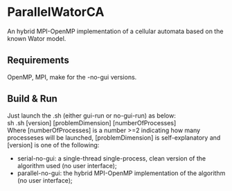 # ParallelWatorCA
An hybrid MPI-OpenMP implementation of a cellular automata based on the known Wator model.

## Requirements
OpenMP, MPI, make for the -no-gui versions.

## Build & Run
Just launch the .sh (either gui-run or no-gui-run) as below: <br>
sh .sh [version] [problemDimension] [numberOfProcesses] <br>
Where [numberOfProcesses] is a number >=2 indicating how many processeses will be launched, [problemDimension] is self-explanatory and [version] is one of the following:
<br>
<ul>
<li>serial-no-gui: a single-thread single-process, clean version of the algorithm used (no user interface);
<li>parallel-no-gui: the hybrid MPI-OpenMP implementation of the algorithm (no user interface);
